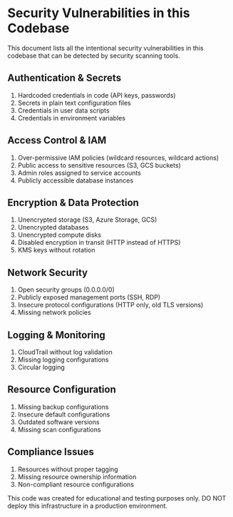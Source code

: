 # Security Vulnerabilities in this Codebase

This document lists all the intentional security vulnerabilities in this codebase that can be detected by security scanning tools.

## Authentication & Secrets

1. Hardcoded credentials in code (API keys, passwords)
2. Secrets in plain text configuration files
3. Credentials in user data scripts
4. Credentials in environment variables

## Access Control & IAM

1. Over-permissive IAM policies (wildcard resources, wildcard actions)
2. Public access to sensitive resources (S3, GCS buckets)
3. Admin roles assigned to service accounts
4. Publicly accessible database instances

## Encryption & Data Protection

1. Unencrypted storage (S3, Azure Storage, GCS)
2. Unencrypted databases
3. Unencrypted compute disks
4. Disabled encryption in transit (HTTP instead of HTTPS)
5. KMS keys without rotation

## Network Security

1. Open security groups (0.0.0.0/0)
2. Publicly exposed management ports (SSH, RDP)
3. Insecure protocol configurations (HTTP only, old TLS versions)
4. Missing network policies

## Logging & Monitoring

1. CloudTrail without log validation
2. Missing logging configurations
3. Circular logging

## Resource Configuration

1. Missing backup configurations
2. Insecure default configurations
3. Outdated software versions
4. Missing scan configurations

## Compliance Issues

1. Resources without proper tagging
2. Missing resource ownership information
3. Non-compliant resource configurations

This code was created for educational and testing purposes only. DO NOT deploy this infrastructure in a production environment.
